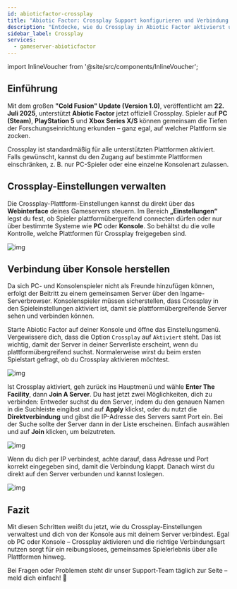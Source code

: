 ```yaml
---
id: abioticfactor-crossplay
title: "Abiotic Factor: Crossplay Support konfigurieren und Verbindung über Konsole herstellen"
description: "Entdecke, wie du Crossplay in Abiotic Factor aktivierst und verwaltest, um nahtlos plattformübergreifend auf PC und Konsolen zu zocken → Jetzt mehr erfahren"
sidebar_label: Crossplay
services:
  - gameserver-abioticfactor
---
```


import InlineVoucher from '@site/src/components/InlineVoucher';

## Einführung

Mit dem großen **"Cold Fusion" Update (Version 1.0)**, veröffentlicht am **22. Juli 2025**, unterstützt **Abiotic Factor** jetzt offiziell Crossplay. Spieler auf **PC (Steam)**, **PlayStation 5** und **Xbox Series X/S** können gemeinsam die Tiefen der Forschungseinrichtung erkunden – ganz egal, auf welcher Plattform sie zocken.

Crossplay ist standardmäßig für alle unterstützten Plattformen aktiviert. Falls gewünscht, kannst du den Zugang auf bestimmte Plattformen einschränken, z. B. nur PC-Spieler oder eine einzelne Konsolenart zulassen.

<InlineVoucher />

## Crossplay-Einstellungen verwalten

Die Crossplay-Plattform-Einstellungen kannst du direkt über das **Webinterface** deines Gameservers steuern. Im Bereich **„Einstellungen“** legst du fest, ob Spieler plattformübergreifend connecten dürfen oder nur über bestimmte Systeme wie **PC** oder **Konsole**. So behältst du die volle Kontrolle, welche Plattformen für Crossplay freigegeben sind.

![img](https://screensaver01.zap-hosting.com/index.php/s/GbP69ZKBnsQC3J4/preview)

## Verbindung über Konsole herstellen

Da sich PC- und Konsolenspieler nicht als Freunde hinzufügen können, erfolgt der Beitritt zu einem gemeinsamen Server über den Ingame-Serverbrowser. Konsolenspieler müssen sicherstellen, dass Crossplay in den Spieleinstellungen aktiviert ist, damit sie plattformübergreifende Server sehen und verbinden können.

Starte Abiotic Factor auf deiner Konsole und öffne das Einstellungsmenü. Vergewissere dich, dass die Option `Crossplay` auf `Aktiviert` steht. Das ist wichtig, damit der Server in deiner Serverliste erscheint, wenn du plattformübergreifend suchst. Normalerweise wirst du beim ersten Spielstart gefragt, ob du Crossplay aktivieren möchtest.

![img](https://screensaver01.zap-hosting.com/index.php/s/WBZ9bntNTRZ5SRg/preview)

Ist Crossplay aktiviert, geh zurück ins Hauptmenü und wähle **Enter The Facility**, dann **Join A Server**. Du hast jetzt zwei Möglichkeiten, dich zu verbinden: Entweder suchst du den Server, indem du den genauen Namen in die Suchleiste eingibst und auf **Apply** klickst, oder du nutzt die **Direktverbindung** und gibst die IP-Adresse des Servers samt Port ein. Bei der Suche sollte der Server dann in der Liste erscheinen. Einfach auswählen und auf **Join** klicken, um beizutreten.

![img](https://screensaver01.zap-hosting.com/index.php/s/GDwMiQbxak3bqgd/preview)

Wenn du dich per IP verbindest, achte darauf, dass Adresse und Port korrekt eingegeben sind, damit die Verbindung klappt. Danach wirst du direkt auf den Server verbunden und kannst loslegen.

![img](https://screensaver01.zap-hosting.com/index.php/s/GEn69G86bEe65zA/preview)

## Fazit

Mit diesen Schritten weißt du jetzt, wie du Crossplay-Einstellungen verwaltest und dich von der Konsole aus mit deinem Server verbindest. Egal ob PC oder Konsole – Crossplay aktivieren und die richtige Verbindungsart nutzen sorgt für ein reibungsloses, gemeinsames Spielerlebnis über alle Plattformen hinweg.

Bei Fragen oder Problemen steht dir unser Support-Team täglich zur Seite – meld dich einfach! 🙂

<InlineVoucher />